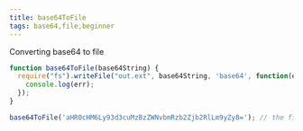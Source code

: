 ```yaml
---
title: base64ToFile
tags: base64,file,beginner
---
```


Converting base64 to file

```js
function base64ToFile(base64String) {
  require("fs").writeFile("out.ext", base64String, 'base64', function(err) {
    console.log(err);
  });
}
```

```js
base64ToFile('aHR0cHM6Ly93d3cuMzBzZWNvbmRzb2Zjb2RlLm9yZy8='); // the file will be created
```
